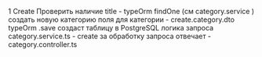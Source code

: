 1 Create
    Проверить наличие title - typeOrm findOne (см category.service )
    создать новую категорию поля для категории - create.category.dto
    typeOrm .save создаст таблицу в PostgreSQL
    логика запроса category.service.ts - create
    за обработку запроса отвечает - category.controller.ts
    
